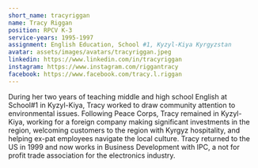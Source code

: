 ```yaml
---
short_name: tracyriggan
name: Tracy Riggan
position: RPCV K-3
service-years: 1995-1997
assignment: English Education, School #1, Kyzyl-Kiya Kyrgyzstan
avatar: assets/images/avatars/tracyriggan.jpeg
linkedin: https://www.linkedin.com/in/tracyriggan
instagram: https://www.instagram.com/riggantracy
facebook: https://www.facebook.com/tracy.l.riggan
---
```

During her two years of teaching middle and high school English at School#1 in Kyzyl-Kiya, Tracy worked to draw community attention to environmental issues. Following Peace Corps, Tracy remained in Kyzyl-Kiya, working for a foreign company making significant investments in the region, welcoming customers to the region with Kyrgyz hospitality, and helping ex-pat employees navigate the local culture. Tracy returned to the US in 1999 and now works in Business Development with IPC, a not for profit trade association for the electronics industry.